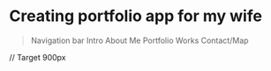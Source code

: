 # Creating portfolio app for my wife

> Navigation bar
> Intro
> About Me
> Portfolio
> Works
> Contact/Map

// Target 900px
